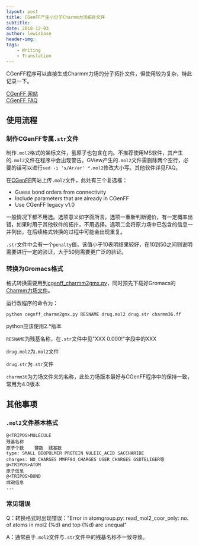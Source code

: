 ```yaml
---
layout: post
title: CGenFF产生小分子Charmm力场拓扑文件
subtitle:
date: 2018-12-03
author: lewisbase
header-img:
tags: 
    - Writing
    - Translation
---
```


CGenFF程序可以直接生成Charmm力场的分子拓扑文件，但使用较为复杂，特此记录一下。

[CGenFF 网站](https://cgenff.umaryland.edu/)  
[CGenFF FAQ](https://cgenff.umaryland.edu/commonFiles/faq.php#morene)

## 使用流程

### 制作CGenFF专属`.str`文件

制作`.mol2`格式的坐标文件，氢原子也包含在内。不推荐使用MS软件，其产生的`.mol2`文件在程序中会出现警告。GView产生的`.mol2`文件需删除两个空行，必要的话可以进行`sed -i 's/Ar/ar' *.mol2`修改大小写。其他软件详见FAQ。

在[CGenFF](https://cgenff.umaryland.edu/initguess/)网站上传`.mol2`文件，此处有三个复选框：

* Guess bond orders from connectivity
* Include parameters that are already in CGenFF
* Use CGenFF legacy v1.0
	

一般情况下都不用选。选项意义如字面所言。选项一重新判断键价，有一定概率出错，如果时用于其他软件的拓扑，不用选择。选项二会将原力场中已包含的信息一并列出，在后续格式转换的过程中可能会出现重复。

`.str`文件中会有一个`penalty`值，该值小于10表明结果较好，在10到50之间则说明需要进行一定的验证，大于50则需要更广泛的验证。

### 转换为Gromacs格式

格式转换需要用到[cgenff_charmm2gmx.py](http://mackerell.umaryland.edu/download.php?filename=CHARMM_ff_params_files/cgenff_charmm2gmx.py)，同时预先下载好Gromacs的[Charmm力场文件](http://mackerell.umaryland.edu/charmm_ff.shtml#gromacs)。

运行改程序的命令为：

	python cegnff_charmm2gmx.py RESNAME drug.mol2 drug.str charmm36.ff
	
python应该使用2.*版本

`RESNAME`为残基名称，在`.str`文件中见"XXX     0.000!"字段中的XXX

`drug.mol2`为`.mol2`文件

`drug.str`为`.str`文件

`charmm36`为力场文件夹的名称，此处力场版本最好与CGenFF程序中的保持一致，常用为4.0版本

## 其他事项

### `.mol2`文件基本格式

	@<TRIPOS>MOLECULE
	残基名称
	原子个数	键数	残基数
	type: SMALL BIOPOLMER PROTEIN NULEIC_ACID SACCHARIDE
	charges: NO_CHARGES MMFF94_CHARGES USER_CHARGES GSDTELIGER等
	@<TRIPOS>ATOM
	原子信息
	@<TRIPOS>BOND
	成键信息
	...
	
### 常见错误

Q：转换格式时出现错误："Error in atomgroup.py: read_mol2_coor_only: no. of atoms in mol2 (%d) and top (%d) are unequal"

A：通常由于`.mol2`文件与`.str`文件中的残基名称不一致导致。